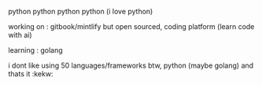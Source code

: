 python python python python (i love python)

working on : gitbook/mintlify but open sourced, coding platform (learn code with ai)

learning : golang

i dont like using 50 languages/frameworks btw, python (maybe golang) and thats it :kekw:
